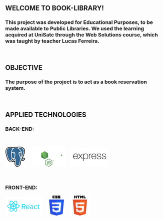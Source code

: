 ## **WELCOME TO BOOK-LIBRARY!**

### This project was developed for **Educational Purposes**, to be made available to Public Libraries. We used the learning acquired at UniSatc through the Web Solutions course, which was taught by teacher Lucas Ferreira.

&nbsp;

## **OBJECTIVE**

### The purpose of the project is to act as a book reservation system.

&nbsp;

## **APPLIED TECHNOLOGIES**

### **BACK-END**:
&nbsp;

[![Foo](./postgresql.png)](https://www.postgresql.org) &nbsp;&nbsp;&nbsp;&nbsp;
[![Foo](./nodejs.png)](https://nodejs.org/en/) &nbsp;&nbsp;&nbsp;
[![Foo](./expressjs.png)](https://expressjs.com)


&nbsp;

### **FRONT-END**:

[![Foo](./reactjs.png)](https://reactjs.org) &nbsp;&nbsp;&nbsp;
[![Foo](./css.png)](https://css.com) &nbsp;&nbsp;&nbsp;
[![Foo](./html.png)](https://html.com)
